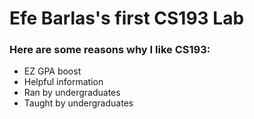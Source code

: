 # Efe Barlas's first CS193 Lab

### Here are some reasons why I like CS193:

- EZ GPA boost
- Helpful information
- Ran by undergraduates
- Taught by undergraduates

